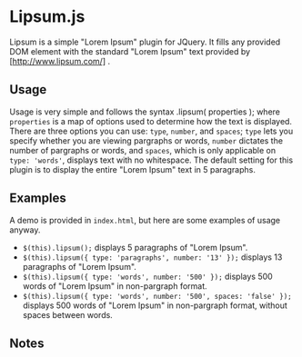 Lipsum.js
============
Lipsum is a simple "Lorem Ipsum" plugin for JQuery. It fills any provided DOM element with the standard "Lorem Ipsum" text provided by [http://www.lipsum.com/] . 

Usage
--------
Usage is very simple and follows the syntax
    .lipsum( properties );
where `properties` is a map of options used to determine how the text is displayed. There are three options you can use: `type`, `number`, and `spaces`; `type` lets you specify whether you are viewing pargraphs or words, `number` dictates the number of pargraphs or words, and `spaces`, which is only applicable on `type: 'words'`, displays text with no whitespace. The default setting for this plugin is to display the entire "Lorem Ipsum" text in 5 paragraphs.

Examples
---------
A demo is provided in `index.html`, but here are some examples of usage anyway.

- `$(this).lipsum();` displays 5 paragraphs of "Lorem Ipsum".
- `$(this).lipsum({ type: 'paragraphs', number: '13' });` displays 13 paragraphs of "Lorem Ipsum".
- `$(this).lipsum({ type: 'words', number: '500' });` displays 500 words of "Lorem Ipsum" in non-pargraph format.
- `$(this).lipsum({ type: 'words', number: '500', spaces: 'false' });` displays 500 words of "Lorem Ipsum" in non-pargraph format, without spaces between words.

Notes
------